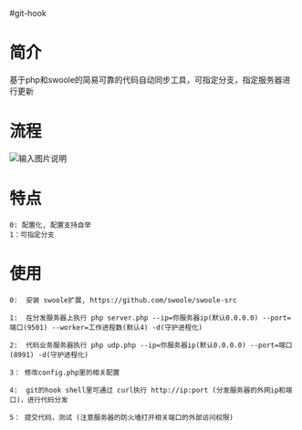 #git-hook

简介
==========
基于php和swoole的简易可靠的代码自动同步工具，可指定分支，指定服务器进行更新


流程
==============
![输入图片说明](http://git.oschina.net/uploads/images/2015/1117/110824_fec0f00f_9084.png "在这里输入图片标题")


特点
==========
    0: 配置化, 配置支持自举
    1：可指定分支


使用
===========
    0:  安装 swoole扩展, https://github.com/swoole/swoole-src

    1:  在分发服务器上执行 php server.php --ip=你服务器ip(默认0.0.0.0) --port=端口(9501) --worker=工作进程数(默认4) -d(守护进程化)

    2:  代码业务服务器执行 php udp.php --ip=你服务器ip(默认0.0.0.0) --port=端口(8991) -d(守护进程化)

    3： 修改config.php里的相关配置

    4:  git的hook shell里可通过 curl执行 http://ip:port (分发服务器的外网ip和端口)，进行代码分发

    5： 提交代码，测试 (注意服务器的防火墙打开相关端口的外部访问权限)